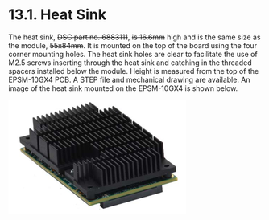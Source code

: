 # 13.1. Heat Sink

The heat sink, ~~DSC part no. 6883111~~, ~~is 16.6mm~~ high and is the same size as the module, ~~55x84mm~~. It is mounted on the top of the board using the four corner mounting holes. The heat sink holes are clear to facilitate the use of ~~M2.5~~ screws inserting through the heat sink and catching in the threaded spacers installed below the module. Height is measured from the top of the EPSM-10GX4 PCB. A STEP file and mechanical drawing are available. An image of the heat sink mounted on the EPSM-10GX4 is shown below.

![EPSM-10GX4 heat sink assembly](../../../.gitbook/assets/image%20%28219%29.png)

